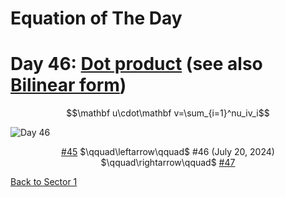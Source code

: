 # Equation of The Day

# Day 46: [Dot product](https://en.wikipedia.org/wiki/Dot_product) (see also [Bilinear form](https://en.wikipedia.org/wiki/Bilinear_form))

$$\mathbf u\cdot\mathbf v=\sum_{i=1}^nu_iv_i$$

<picture><img alt="Day 46" src="0046.png"></picture>

<center><a href="0045.html">#45</a> $\qquad\leftarrow\qquad$ #46 (July 20, 2024) $\qquad\rightarrow\qquad$ <a href="0047.html">#47</a></center>

[Back to Sector 1](../0-63.md)